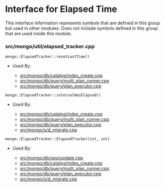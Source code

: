 
# Interface for Elapsed Time
This interface information represents symbols that are defined in this group but used in other modules.  Does not include symbols defined in this group that are used inside this module.

### src/mongo/util/elapsed\_tracker.cpp

<div></div>

    mongo::ElapsedTracker::resetLastTime()

- Used By:

    - [src/mongo/db/catalog/index\_create.cpp](../../../../storage/storage\_layer\_structure)
    - [src/mongo/db/query/multi\_plan\_runner.cpp](../../../../queries/core\_query\_system)
    - [src/mongo/db/query/plan\_executor.cpp](../../../../queries/core\_query\_system)

<div></div>

    mongo::ElapsedTracker::intervalHasElapsed()

- Used By:

    - [src/mongo/db/catalog/index\_create.cpp](../../../../storage/storage\_layer\_structure)
    - [src/mongo/db/query/multi\_plan\_runner.cpp](../../../../queries/core\_query\_system)
    - [src/mongo/db/query/plan\_executor.cpp](../../../../queries/core\_query\_system)
    - [src/mongo/s/d\_migrate.cpp](../../../../sharding/mongod\_commands)

<div></div>

    mongo::ElapsedTracker::ElapsedTracker(int, int)

- Used By:

    - [src/mongo/db/ops/update.cpp](../../../../queries/core\_query\_system)
    - [src/mongo/db/catalog/index\_create.cpp](../../../../storage/storage\_layer\_structure)
    - [src/mongo/db/query/multi\_plan\_runner.cpp](../../../../queries/core\_query\_system)
    - [src/mongo/db/query/plan\_executor.cpp](../../../../queries/core\_query\_system)
    - [src/mongo/s/d\_migrate.cpp](../../../../sharding/mongod\_commands)
